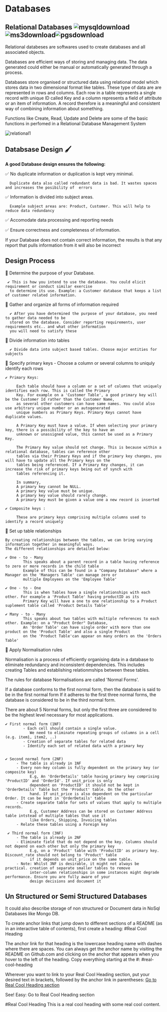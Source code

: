 # Databases

## Relational Databases ![mysqldownload](https://user-images.githubusercontent.com/114578618/195858167-b4ae6082-d376-44f2-951e-f762d1d07594.png)![ms3download](https://user-images.githubusercontent.com/114578618/195859896-602ebada-d592-4421-8558-b38c4f4f6e9b.png)![pgsdownload](https://user-images.githubusercontent.com/114578618/195858073-de817956-6540-423b-ad0c-d0c9f196539d.png)

Relational databeses are softwares used to create databases and all associated objects. 

Databases are efficient ways of storing and managing data. The data generated could either be manual or automatically generated through a process.

Databases store organised or structured data using relational model which stores data in two dimensional format like tables. These type of data are are represented in rows and columns. 
Each row in a table represents a single record with unique ID called Key and a column represents a field of attribute or an item of information. A record therefore is a meaningful and consistent way of combining information about something.

Functions like Create, Read, Update and Delete are some of the basic functions in perfomed in a Relational Database Management System 

![relational1](https://user-images.githubusercontent.com/114623144/194963864-2e4c379c-ca55-4eff-ab98-b13d037e78ec.png)

## Databsase Design 🖌️

**A good Database design ensures the following:**

 ✅ No duplicate information or duplication is kept very minimal. 
 
      Duplicate data also called redundant data is bad. It wastes spaces and increases the posibility of  errors

✅ Information is divided into subject areas.

      Example subject areas are: Product, Customer. This will help to reduce data redundancy

✅ Accomodate data processing and reporting needs 

✅ Ensure correctness and completeness of information. 

   If your Database does not contain correct information, 
   the results is that any report that pulls information from it will also be incorrect
  
##  Design Process

📘 Determine the purpose of your Database.

     ✔️ This is how you intend to use the database. You could elicit requirement or conduct similar exercise
      to determine its use. Example: a Customer database that keeps a list of customer related information.

📘 Gather and organize all forms of information required

      ✔️ After you have determined the purpose of your database, you need to gather data needed to be
      stored on the database. Consider reporting requirements, user requirements etc.. and what other information
      you will need to satisfy these

📘 Divide information into tables

      ✔️ Divide data into subject based tables. Choose major entities for subjects


📘 Specify primary keys - Choose a column or several columns to uniquly identify each rows
  
    ✔️ Primary Keys:
    
         Each table should have a column or a set of columns that uniquely identifies each row. This is called the Primary
         Key. For example on a 'Customer Table', a good primary key will be the Customer Id rather than the Customer Name, 
         as several other customers can have same names. You could also use arbitrary unique number or an autogenerated 
         unique numbers as Primary Keys. Primary Keys cannot have duplicate values.
    
         A Primary Key must have a value. If when selecting your primary key, there is a possibility of the key to have an
         unknown or unassigned value, this cannot be used as a Primary Key. 
    
         The Primary Key value should not change. This is because within a relational database, tables can reference other
         tables via their Primary Keys and if the primary key changes, you will have to update all the Primary keys on the
         tables being referenced. If a Primary Key changes, it can increase the risk of primary keys being out of synch with 
         tables referencing it.
    
         In summary, 
         A primary key cannot be NULL. 
         A primary key value must be unique. 
         A primary key value should rarely change. 
         A primary key must be given a value one a new record is inserted
    
    ✔️ Composite keys : 
    
         These are primary keys comprising multiple columns used to identify a record uniquely

📘 Set up table relationships

    By creating relationships between the tables, we can bring varying information together in meaningful ways.
    The different relationships are detailed below:
    
    ✔️ One - to - Many
            This speaks about a parent record in a table having reference to zero or more records in the child table
            Example of this can be found in a "Company Database" where a Manager on the 'Managers Table' can manage zero or
            multiple Employees on the 'Employee Table'
        
    ✔️ One - to - One
            This is when Tables have a single relationships with each other. For example a 'Product Table' having productID as its 
            Primary Key will have a one to one relationship to a Product suplement table called 'Product Details Table'
            
    ✔️ Many - to - Many
            This speaks about two tables with multiple references to each other. Example: on a "Product Order" Database, 
            An 'Order Table' can have single order with more than one product on the 'Product Table' and also a single Product
            on the 'Product Table'can appear on many orders on the 'Orders Table'
        

📘 Apply Normalisation rules

   Normalisation is a process of efficiently organising data in a database to eliminate redundancy and inconsistent dependencies. 
   This includes creating Tables and establishing relationmships between these tables.
   
   The rules for database Normalisations are called 'Normal Forms'. 
   
   If a database conforms to the first normal form, then the database is said to be in the first normal form
   If it adheres to the first three normal forms, the database is considered to be in the third normal form.
   
   There are about 5 Normal forms, but only the first three are considered to be the highest level necessary for most applications. 
   
    ✔️ First normal form (1NF)
            - Each cell should contain a single value. 
               We need to eliminate repeating groups of columns in a cell (e.g. item1, item2, ..)
            - Creation of separate tables for related data
            - Identify each set of related data with a primary key
            
            
    ✔️ Second normal form (2NF)
         - The table is already in 1NF
         - Every non-key column is fully dependent on the primary key (or composite key)
               E.g, An 'OrderDetails' table having primary key comprising 'ProductID' and 'OrderId'. If unit_price is only
               dependent on 'ProductID' it should not be kept in 'OrderDetails' Table but the 'Product' table. On the other
               hand. If unit_price is also dependent on the particular Order. It can be kept in 'OrderDetails' table
         - Create separate table for sets of values that apply to multiple records. 
               E.g, Customer Address can be stored on Customer Address table intstead of multiple tables that use it 
               like Orders, Shipping, Invoicing tables
         - Relate these tables using a Foreign key
         
     ✔️ Third normal form (3NF)
         - The table is already in 2NF
         - Eliminate field that do not depend on the key. Columns should not depend on each other but only the primary key
               E.g, on a 'Product' table with 'ProductID' as primary key. Discount_rate should not belong to 'Product' table
               if it depends on unit_price on the same table.
         - Note: Whilst 3NF is desirable, it might not always be practical. creation of separate smaller tables to remove 
               inter-column relationships in some instances might degrade performance. Ensure you are fully aware of your
               design decisions and document it
  


## Un Structured or Semi Structured Databases
It could also describe storage of non structured or Document data in NoSql  Databases like Mongo DB.








To create anchor links that jump down to different sections of a README (as in an interactive table of contents), first create a heading:
#Real Cool Heading

The anchor link for that heading is the lowercase heading name with dashes where there are spaces. You can always get the anchor name by visiting the README on Github.com and clicking on the anchor that appears when you hover to the left of the heading. Copy everything starting at the #:
#real-cool-heading

Wherever you want to link to your Real Cool Heading section, put your desired text in brackets, followed by the anchor link in parentheses:
[Go to Real Cool Heading section](#real-cool-heading)

See! Easy: Go to Real Cool Heading section

#Real Cool Heading
This is a real cool heading with some real cool content.
